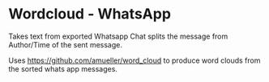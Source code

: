 # Wordcloud - WhatsApp

Takes text from exported Whatsapp Chat splits the message from Author/Time of the sent 
message. 

Uses https://github.com/amueller/word_cloud to produce word clouds from the sorted whats app
messages.